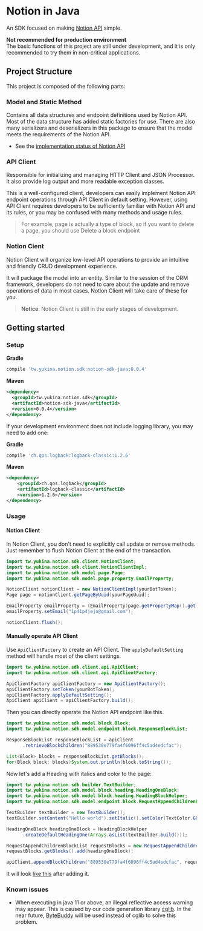 # Notion in Java
An SDK focused on making [Notion API](https://developers.notion.com/reference/intro) simple.

**Not recommended for production environment**<br>
The basic functions of this project are still under development, and it is only recommended to try them in non-critical applications.

## Project Structure
This project is composed of the following parts:

### Model and Static Method
Contains all data structures and endpoint definitions used by Notion API. Most of the data structure has added static factories for use. There are also many serializers and deserializers in this package to ensure that the model meets the requirements of the Notion API.

- See the [implementation status of Notion API](https://www.notion.so/Implementation-status-of-Notion-API-9d9a1e71dc4f4c75af0f173ed09bc215)

### API Client
Responsible for initializing and managing HTTP Client and JSON Processor. It also provide log output and more readable exception classes. 

This is a well-configured client, developers can easily implement Notion API endpoint operations through API Client in default setting. However, using API Client requires developers to be sufficiently familiar with Notion API and its rules, or you may be confused with many methods and usage rules. 

> For example, page is actually a type of block, so if you want to delete a page, you should use Delete a block endpoint

### Notion Cient
Notion Client will organize low-level API operations to provide an intuitive and friendly CRUD development experience.

It will package the model into an entity. Similar to the session of the ORM framework, developers do not need to care about the update and remove operations of data in most cases. Notion Client will take care of these for you.

> **Notice**: Notion Client is still in the early stages of development.

## Getting started
### Setup

**Gradle**
```groovy
compile 'tw.yukina.notion.sdk:notion-sdk-java:0.0.4'
```

**Maven**
```xml
<dependency>
  <groupId>tw.yukina.notion.sdk</groupId>
  <artifactId>notion-sdk-java</artifactId>
  <version>0.0.4</version>
</dependency>
```

If your development environment does not include logging library, you may need to add one:

**Gradle**
```groovy
compile 'ch.qos.logback:logback-classic:1.2.6'
```

**Maven**
```xml
<dependency>
    <groupId>ch.qos.logback</groupId>
    <artifactId>logback-classic</artifactId>
    <version>1.2.6</version>
</dependency>
```

### Usage

#### Notion Client

In Notion Client, you don't need to explicitly call update or remove methods. Just remember to flush Notion Client at the end of the transaction.

```java
import tw.yukina.notion.sdk.client.NotionClient;
import tw.yukina.notion.sdk.client.NotionClientImpl;
import tw.yukina.notion.sdk.model.page.Page;
import tw.yukina.notion.sdk.model.page.property.EmailProperty;

NotionClient notionClient = new NotionClientImpl(yourBotToken);
Page page = notionClient.getPageByUuid(yourPageUuid);

EmailProperty emailProperty = (EmailProperty)page.getPropertyMap().get("Email");
emailProperty.setEmail("1p41p4jejo@gmail.com");

notionClient.flush();
```

#### Manually operate API Client

Use `ApiClientFactory` to create an API Client. The `applyDefaultSetting` method will handle most of the client settings.

```java
import tw.yukina.notion.sdk.client.api.ApiClient;
import tw.yukina.notion.sdk.client.api.ApiClientFactory;

ApiClientFactory apiClientFactory = new ApiClientFactory();
apiClientFactory.setToken(yourBotToken);
apiClientFactory.applyDefaultSetting();
ApiClient apiClient = apiClientFactory.build();
```

Then you can directly operate the Notion API endpoint like this.

```java
import tw.yukina.notion.sdk.model.block.Block;
import tw.yukina.notion.sdk.model.endpoint.block.ResponseBlockList;

ResponseBlockList responseBlockList = apiClient
      .retrieveBlockChildren("889530e779fa4f6096ff4c5ad4edcfac");

List<Block> blocks = responseBlockList.getBlocks();
for(Block block: blocks)System.out.println(block.toString());
```

Now let's add a Heading with italics and color to the page:

```java
import tw.yukina.notion.sdk.builder.TextBuilder;
import tw.yukina.notion.sdk.model.block.heading.HeadingOneBlock;
import tw.yukina.notion.sdk.model.block.heading.HeadingBlockHelper;
import tw.yukina.notion.sdk.model.endpoint.block.RequestAppendChildrenBlockList;

TextBuilder textBuilder = new TextBuilder();
textBuilder.setContent("Hello world").setItalic().setColor(TextColor.GREEN);

HeadingOneBlock headingOneBlock = HeadingBlockHelper
      .createDefaultHeadingOne(Arrays.asList(textBuilder.build()));

RequestAppendChildrenBlockList requestBlocks = new RequestAppendChildrenBlockList();
requestBlocks.getBlocks().add(headingOneBlock);

apiClient.appendBlockChildren("889530e779fa4f6096ff4c5ad4edcfac", requestBlocks);
```

It will look [like this](https://dented-fang-21f.notion.site/Supported-block-889530e779fa4f6096ff4c5ad4edcfac#1acb276b755f48bca3bb955f4ee05e0a) after adding it.

### Known issues
- When executing in java 11 or above, an illegal reflective access warning may appear. This is caused by our code generation library [cglib](https://github.com/cglib/cglib). In the near future, [ByteBuddy](https://github.com/raphw/byte-buddy) will be used instead of cglib to solve this problem.
